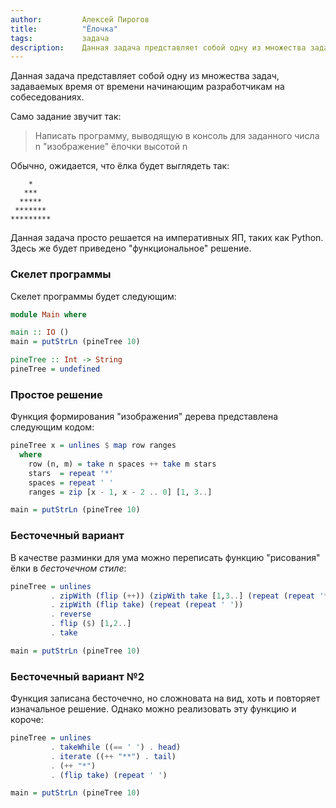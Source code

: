 ```yaml
---
author:         Алексей Пирогов
title:          "Ёлочка"
tags:           задача
description:    Данная задача представляет собой одну из множества задач, задаваемых время от времени начинающим разработчикам на собеседованиях.
---
```


Данная задача представляет собой одну из множества задач, задаваемых время от времени начинающим разработчикам на собеседованиях.

Само задание звучит так:

> Написать программу, выводящую в консоль для заданного числа n "изображение" ёлочки высотой n

Обычно, ожидается, что ёлка будет выглядеть так:

```
    *
   ***
  *****
 *******
*********
```

Данная задача просто решается на императивных ЯП, таких как Python. Здесь же будет приведено "функциональное" решение.

### Скелет программы

Скелет программы будет следующим:

```haskell
module Main where

main :: IO ()
main = putStrLn (pineTree 10)

pineTree :: Int -> String
pineTree = undefined
```

### Простое решение

Функция формирования "изображения" дерева представлена следующим кодом:

```haskell
pineTree x = unlines $ map row ranges
  where
    row (n, m) = take n spaces ++ take m stars
    stars  = repeat '*'
    spaces = repeat ' '
    ranges = zip [x - 1, x - 2 .. 0] [1, 3..]

main = putStrLn (pineTree 10)
```

### Бесточечный вариант

В качестве разминки для ума можно переписать функцию "рисования" ёлки в *бесточечном стиле*:

```haskell
pineTree = unlines
         . zipWith (flip (++)) (zipWith take [1,3..] (repeat (repeat '*')))
         . zipWith (flip take) (repeat (repeat ' '))
         . reverse
         . flip ($) [1,2..]
         . take

main = putStrLn (pineTree 10)
```

### Бесточечный вариант №2

Функция записана бесточечно, но сложновата на вид, хоть и повторяет изначальное решение. Однако можно реализовать эту функцию и короче:

```haskell
pineTree = unlines
         . takeWhile ((== ' ') . head)
         . iterate ((++ "**") . tail)
         . (++ "*")
         . (flip take) (repeat ' ')

main = putStrLn (pineTree 10)
```
